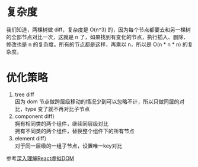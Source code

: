# 复杂度
我们知道，两棵树做 diff，复杂度是 O(n^3) 的，因为每个节点都要去和另一棵树的全部节点对比一次，这就是 n 了，如果找到有变化的节点，执行插入、删除、修改也是 n 的复杂度。所有的节点都是这样，再乘以 n，所以是 O(n * n * n) 的复杂度。

# 优化策略 

1. tree diff  
因为 dom 节点做跨层级移动的情况少到可以忽略不计，所以只做同层的对比，type 变了就不再对比子节点  
2. component diff）  
拥有相同类的两个组件，继续同层级对比  
拥有不同类的两个组件，替换整个组件下的所有节点  
3. element diff）  
对于同一层级的一组子节点，设置唯一key对比  

参考[深入理解React虚拟DOM](https://www.cnblogs.com/yumingxing/p/9438457.html) 